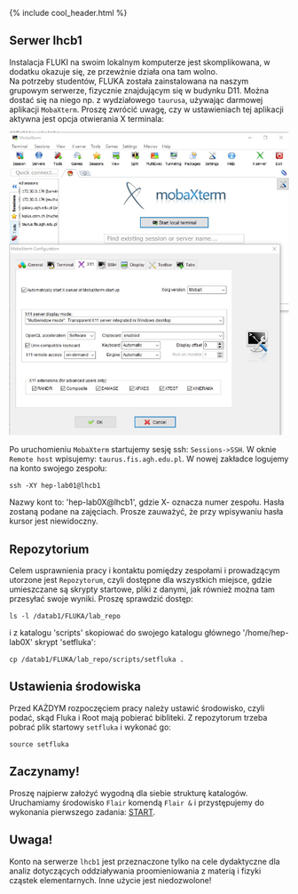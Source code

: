 {% include cool_header.html %}

## Serwer lhcb1

Instalacja FLUKI na swoim lokalnym komputerze jest skomplikowana, w dodatku okazuje się, ze przewżnie działa ona tam wolno. <br>
Na potrzeby studentów, FLUKA została zainstalowana na naszym grupowym serwerze, fizycznie znajdującym się w budynku D11. Można dostać się na niego np. z wydziałowego `taurusa`, używając darmowej aplikacji `MobaXterm`. Proszę zwrócić uwagę, czy w ustawieniach tej aplikacji aktywna jest opcja otwierania X terminala:

[!["moba"](Images/moba.jpg)](Images/moba.jpg)

Po uruchomieniu `MobaXterm` startujemy sesję ssh: `Sessions->SSH`. W oknie `Remote host` wpisujemy: `taurus.fis.agh.edu.pl`. W nowej zakładce logujemy na konto swojego zespołu:
```
ssh -XY hep-lab01@lhcb1
```
Nazwy kont to: 'hep-lab0X@lhcb1', gdzie X- oznacza numer zespołu. Hasła zostaną podane na zajęciach. Prosze zauważyć, że przy wpisywaniu hasła kursor jest niewidoczny. 

## Repozytorium
Celem usprawnienia pracy i kontaktu pomiędzy zespołami i prowadzącym utorzone jest `Repozytorum`, czyli dostępne dla wszystkich miejsce, gdzie umieszczane są skrypty startowe, pliki z danymi, jak również można tam przesyłać swoje wyniki. Proszę sprawdzić dostęp:
```
ls -l /datab1/FLUKA/lab_repo
```
i z katalogu 'scripts' skopiować do swojego katalogu głównego '/home/hep-lab0X' skrypt 'setfluka':
```
cp /datab1/FLUKA/lab_repo/scripts/setfluka .
```

## Ustawienia środowiska 
Przed KAŻDYM rozpoczęciem pracy należy ustawić środowisko, czyli podać, skąd Fluka i Root mają pobierać bibliteki. Z repozytorum trzeba pobrać plik startowy `setfluka` i wykonać go:
```
source setfluka
```
## Zaczynamy!
Proszę najpierw założyć wygodną dla siebie strukturę katalogów. Uruchamiamy środowisko `Flair` komendą `Flair &` i przystępujemy do wykonania pierwszego zadania: [START](Start.md).

## Uwaga!
Konto na serwerze `lhcb1` jest przeznaczone tylko na cele dydaktyczne dla analiz dotyczących oddziaływania proomieniowania z materią i fizyki cząstek elementarnych. Inne użycie jest niedozwolone!
